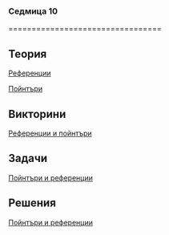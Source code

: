 ### Седмица 10
=================================

Теория
------
[Референции](https://drive.google.com/file/d/1XEC9ECvcOFD7RN_O3ks3rEx-PQOq-p7q/view?usp=sharing)

[Пойнтъри](https://drive.google.com/file/d/1iuYRTiykAXkQZ6x24VNRncndfKxFX4UF/view?usp=sharing)

Викторини
---------
[Референции и пойнтъри](https://forms.gle/x6QtkLNYxb68xYFU7)

Задачи
------
[Пойнтъри и референции](../tasks/pointers_and_references.md)

Решения
-------
[Пойнтъри и референции](../solutions/pointers_and_references/)

